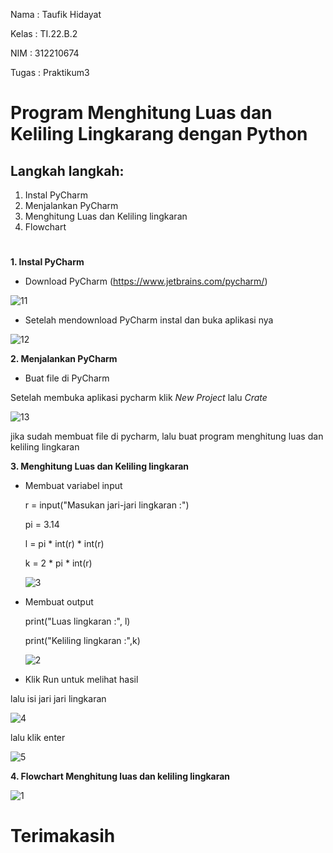 Nama : Taufik Hidayat

Kelas : TI.22.B.2

NIM : 312210674

Tugas : Praktikum3

#

# Program Menghitung Luas dan Keliling Lingkarang dengan Python

## Langkah langkah:

1. Instal PyCharm
2. Menjalankan PyCharm
3. Menghitung Luas dan Keliling lingkaran
4. Flowchart
#

**1. Instal PyCharm**

* Download PyCharm (https://www.jetbrains.com/pycharm/)

![11](https://user-images.githubusercontent.com/115480692/198170391-d9fb04b6-8faf-4a94-ad11-1a4377c25210.png)


* Setelah mendownload PyCharm instal dan buka aplikasi nya

![12](https://user-images.githubusercontent.com/115480692/198172686-e3bde280-efa4-4028-bd59-ba4c6712e8a3.png)



**2. Menjalankan PyCharm**

* Buat file di PyCharm

Setelah membuka aplikasi pycharm klik *New Project* lalu *Crate*

![13](https://user-images.githubusercontent.com/115480692/198170532-e4fb08c3-f5c1-427b-9e1f-01be4245aa45.png)


jika sudah membuat file di pycharm, lalu buat program menghitung luas dan keliling lingkaran

**3. Menghitung Luas dan Keliling lingkaran**

* Membuat variabel input

    r = input("Masukan jari-jari lingkaran :")
    
    pi = 3.14
    
    l = pi * int(r) * int(r)
    
    k = 2 * pi * int(r)
    
    ![3](https://user-images.githubusercontent.com/115480692/198171160-670080c8-9840-4ffd-b6a8-a636a5c3c998.png)



* Membuat output

    print("Luas lingkaran :", l)
    
    print("Keliling lingkaran :",k)
    
    ![2](https://user-images.githubusercontent.com/115480692/198172313-c139f30b-4f8e-4faf-9abb-6d84891d56d1.png)


* Klik Run untuk melihat hasil

lalu isi jari jari lingkaran

![4](https://user-images.githubusercontent.com/115480692/198171571-19e3614a-3c14-4c8b-8288-48b69a27005c.png)


lalu klik enter

![5](https://user-images.githubusercontent.com/115480692/198172360-d0b19a06-8da6-4869-96f2-5d1a0aee4951.png)

**4. Flowchart Menghitung luas dan keliling lingkaran**

![1](https://user-images.githubusercontent.com/115480692/198173962-7b8177ae-198b-42a0-8d61-cabb9970ab5b.png)

# Terimakasih
